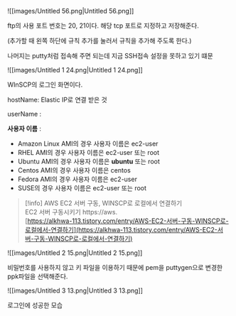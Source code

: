   

![[images/Untitled 56.png|Untitled 56.png]]

ftp의 사용 포트 번호는 20, 21이다. 해당 tcp 포트로 지정하고 저장해준다.

(추가할 때 왼쪽 하단에 규칙 추가를 눌러서 규칙을 추가해 주도록 한다.)

  

나머지는 putty처럼 접속해 주면 되는데 지금 SSH접속 설정을 못하고 있기 떄문

  

  

![[images/Untitled 1 24.png|Untitled 1 24.png]]

WInSCP의 로그인 화면이다.

hostName: Elastic IP로 연결 받은 것

userName :

  

**사용자 이름** :

- Amazon Linux AMI의 경우 사용자 이름은 ec2-user
- RHEL AMI의 경우 사용자 이름은 ec2-user 또는 root
- Ubuntu AMI의 경우 사용자 이름은 **ubuntu** 또는 root
- Centos AMI의 경우 사용자 이름은 centos
- Fedora AMI의 경우 사용자 이름은 ec2-user
- SUSE의 경우 사용자 이름은 ec2-user 또는 root

> [!info] AWS EC2 서버 구동, WINSCP로 로컬에서 연결하기  
> EC2 서버 구동시키기 https://aws.  
> [https://alkhwa-113.tistory.com/entry/AWS-EC2-서버-구동-WINSCP로-로컬에서-연결하기](https://alkhwa-113.tistory.com/entry/AWS-EC2-서버-구동-WINSCP로-로컬에서-연결하기)  

![[images/Untitled 2 15.png|Untitled 2 15.png]]

비밀번호를 사용하지 않고 키 파일을 이용하기 때문에 pem을 puttygen으로 변경한 ppk파일을 선택해준다.

  

  

![[images/Untitled 3 13.png|Untitled 3 13.png]]

로그인에 성공한 모습
